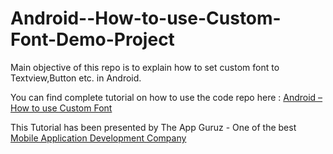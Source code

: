 Android--How-to-use-Custom-Font-Demo-Project
============================================

 Main objective of this repo is to explain how to set custom font to Textview,Button etc. in Android.
 
 You can find complete tutorial on how to use the code repo here : <a href="http://www.theappguruz.com/blog/android-how-to-use-custom-font">Android – How to use Custom Font
</a>

This Tutorial has been presented by The App Guruz - One of the best <a href="http://www.theappguruz.com/mobile-application-development/">Mobile Application Development Company</a>

